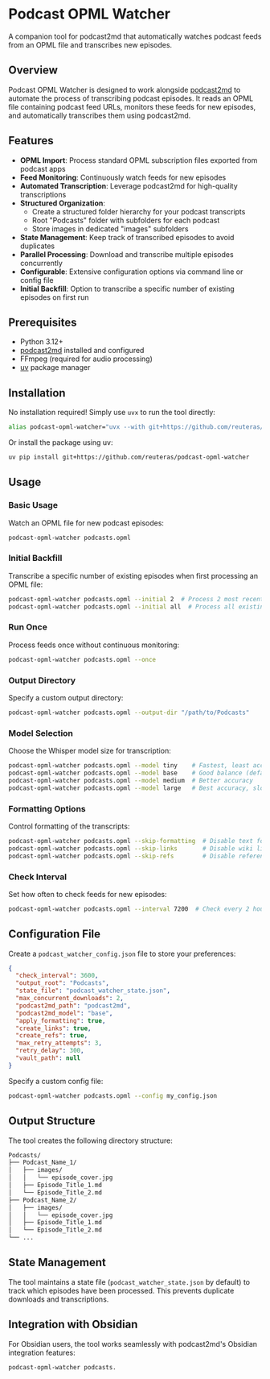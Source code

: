 # Podcast OPML Watcher

A companion tool for podcast2md that automatically watches podcast feeds from an OPML file and transcribes new episodes.

## Overview

Podcast OPML Watcher is designed to work alongside [podcast2md](https://github.com/reuteras/podcast2md) to automate the process of transcribing podcast episodes. It reads an OPML file containing podcast feed URLs, monitors these feeds for new episodes, and automatically transcribes them using podcast2md.

## Features

- **OPML Import**: Process standard OPML subscription files exported from podcast apps
- **Feed Monitoring**: Continuously watch feeds for new episodes
- **Automated Transcription**: Leverage podcast2md for high-quality transcriptions
- **Structured Organization**:
  - Create a structured folder hierarchy for your podcast transcripts
  - Root "Podcasts" folder with subfolders for each podcast
  - Store images in dedicated "images" subfolders
- **State Management**: Keep track of transcribed episodes to avoid duplicates
- **Parallel Processing**: Download and transcribe multiple episodes concurrently
- **Configurable**: Extensive configuration options via command line or config file
- **Initial Backfill**: Option to transcribe a specific number of existing episodes on first run

## Prerequisites

- Python 3.12+
- [podcast2md](https://github.com/reuteras/podcast2md) installed and configured
- FFmpeg (required for audio processing)
- [uv](https://github.com/astral-sh/uv) package manager

## Installation

No installation required! Simply use `uvx` to run the tool directly:

```bash
alias podcast-opml-watcher="uvx --with git+https://github.com/reuteras/podcast-opml-watcher podcast-opml-watcher"
```

Or install the package using uv:

```bash
uv pip install git+https://github.com/reuteras/podcast-opml-watcher
```

## Usage

### Basic Usage

Watch an OPML file for new podcast episodes:

```bash
podcast-opml-watcher podcasts.opml
```

### Initial Backfill

Transcribe a specific number of existing episodes when first processing an OPML file:

```bash
podcast-opml-watcher podcasts.opml --initial 2  # Process 2 most recent episodes per feed
podcast-opml-watcher podcasts.opml --initial all  # Process all existing episodes
```

### Run Once

Process feeds once without continuous monitoring:

```bash
podcast-opml-watcher podcasts.opml --once
```

### Output Directory

Specify a custom output directory:

```bash
podcast-opml-watcher podcasts.opml --output-dir "/path/to/Podcasts"
```

### Model Selection

Choose the Whisper model size for transcription:

```bash
podcast-opml-watcher podcasts.opml --model tiny    # Fastest, least accurate
podcast-opml-watcher podcasts.opml --model base    # Good balance (default)
podcast-opml-watcher podcasts.opml --model medium  # Better accuracy
podcast-opml-watcher podcasts.opml --model large   # Best accuracy, slowest
```

### Formatting Options

Control formatting of the transcripts:

```bash
podcast-opml-watcher podcasts.opml --skip-formatting  # Disable text formatting
podcast-opml-watcher podcasts.opml --skip-links       # Disable wiki links
podcast-opml-watcher podcasts.opml --skip-refs        # Disable references
```

### Check Interval

Set how often to check feeds for new episodes:

```bash
podcast-opml-watcher podcasts.opml --interval 7200  # Check every 2 hours (in seconds)
```

## Configuration File

Create a `podcast_watcher_config.json` file to store your preferences:

```json
{
  "check_interval": 3600,
  "output_root": "Podcasts",
  "state_file": "podcast_watcher_state.json",
  "max_concurrent_downloads": 2,
  "podcast2md_path": "podcast2md",
  "podcast2md_model": "base",
  "apply_formatting": true,
  "create_links": true,
  "create_refs": true,
  "max_retry_attempts": 3,
  "retry_delay": 300,
  "vault_path": null
}
```

Specify a custom config file:

```bash
podcast-opml-watcher podcasts.opml --config my_config.json
```

## Output Structure

The tool creates the following directory structure:

```bash
Podcasts/
├── Podcast_Name_1/
│   ├── images/
│   │   └── episode_cover.jpg
│   ├── Episode_Title_1.md
│   └── Episode_Title_2.md
├── Podcast_Name_2/
│   ├── images/
│   │   └── episode_cover.jpg
│   ├── Episode_Title_1.md
│   └── Episode_Title_2.md
└── ...
```

## State Management

The tool maintains a state file (`podcast_watcher_state.json` by default) to track which episodes have been processed. This prevents duplicate downloads and transcriptions.

## Integration with Obsidian

For Obsidian users, the tool works seamlessly with podcast2md's Obsidian integration features:

```bash
podcast-opml-watcher podcasts.

